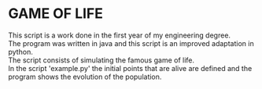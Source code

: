 # GAME OF LIFE
This script is a work done in the first year of my engineering degree.<br>
The program was written in java and this script is an improved adaptation in python.<br>
The script consists of simulating the famous game of life.<br>
In the script 'example.py' the initial points that are alive are defined and the program shows the evolution of the population.<br>
